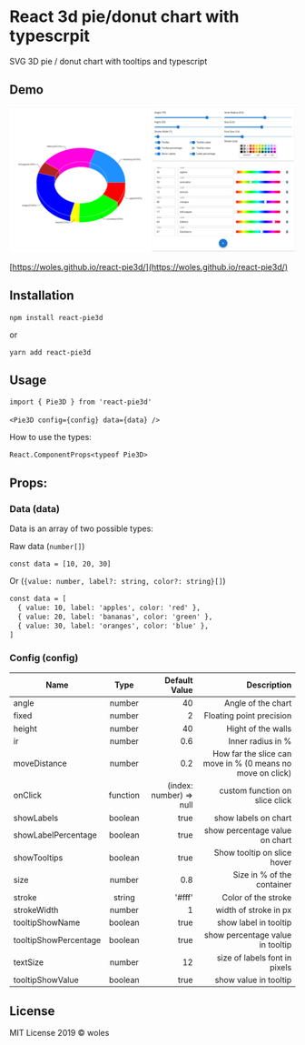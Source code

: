 # React 3d pie/donut chart with typescrpit

SVG 3D pie / donut chart with tooltips and typescript

## Demo

![chart](https://github.com/woles/react-pie3d/blob/master/img/screen.png)

[https://woles.github.io/react-pie3d/](https://woles.github.io/react-pie3d/)

## Installation

    npm install react-pie3d

or 

    yarn add react-pie3d

## Usage

    import { Pie3D } from 'react-pie3d'

    <Pie3D config={config} data={data} />

How to use the types:

    React.ComponentProps<typeof Pie3D>

## Props:

### Data (data)

Data is an array of two possible types:

Raw data (`number[]`)

    const data = [10, 20, 30] 

Or (`{value: number, label?: string, color?: string}[]`)

    const data = [
      { value: 10, label: 'apples', color: 'red' }, 
      { value: 20, label: 'bananas', color: 'green' },
      { value: 30, label: 'oranges', color: 'blue' },
    ]

### Config (config)

| Name   |      Type      |  Default Value | Description |
|----------|:-------------:|----------:|------:|
| angle |  number | 40 | Angle of the chart |
| fixed | number | 2 | Floating point precision |
| height |    number   |   40 | Hight of the walls |
| ir | number |    0.6 | Inner radius in % |
| moveDistance | number |    0.2 | How far the slice can move in % (0 means no move on click) |
| onClick | function |    (index: number) => null | custom function on slice click |
| showLabels | boolean | true | show labels on chart
| showLabelPercentage | boolean | true | show percentage value on chart 
| showTooltips | boolean |    true | Show tooltip on slice hover |
| size | number |    0.8 | Size in % of the container |
| stroke | string |    '#fff' | Color of the stroke |
| strokeWidth | number |    1 | width of stroke in px |
| tooltipShowName | boolean |    true | show label in tooltip |
| tooltipShowPercentage | boolean |    true | show percentage value in tooltip |
| textSize |  number | 12 | size of labels font in pixels |
| tooltipShowValue | boolean |    true | show value in tooltip|



## License

MIT License 2019 © woles
